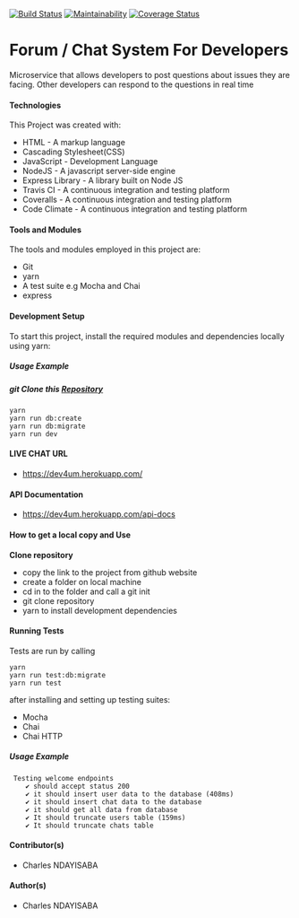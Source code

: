 [![Build Status](https://app.travis-ci.com/nccharles/Forum-API.svg?token=3ADYqbe7AFwGJxMgUxpH&branch=main)](https://app.travis-ci.com/nccharles/Forum-API)
[![Maintainability](https://api.codeclimate.com/v1/badges/bc56ca374e9d3fcfc535/maintainability)](https://codeclimate.com/github/nccharles/Forum-API/maintainability)
[![Coverage Status](https://coveralls.io/repos/github/nccharles/Forum-API/badge.svg?branch=main)](https://coveralls.io/github/nccharles/Forum-API?branch=main)
# Forum / Chat System For Developers
Microservice that allows developers to post questions about issues they are facing. Other developers can respond to the questions in real time

#### Technologies
This Project was created with:
- HTML - A markup language
- Cascading Stylesheet(CSS)
- JavaScript - Development Language
- NodeJS - A javascript server-side engine
- Express Library - A library built on Node JS
- Travis CI - A continuous integration and testing platform
- Coveralls - A continuous integration and testing platform
- Code Climate - A continuous integration and testing platform

#### Tools and Modules
The tools and modules employed in this project are:
- Git
- yarn
- A test suite e.g Mocha and Chai
- express

#### Development Setup
To start this project, install the required modules and dependencies locally using yarn:
##### Usage Example
##### git Clone this [Repository](https://github.com/nccharles/Forum-API.git)
```
yarn
yarn run db:create
yarn run db:migrate
yarn run dev
```
#### LIVE CHAT URL
- https://dev4um.herokuapp.com/

#### API Documentation
-  https://dev4um.herokuapp.com/api-docs

#### How to get a local copy and Use
**Clone repository**
- copy the link to the project from github website
- create a folder on local machine
- cd in to the folder and call a git init
- git clone repository
- yarn to install development dependencies



#### Running Tests
Tests are run by calling 
```
yarn
yarn run test:db:migrate
yarn run test
```
 after installing and setting up testing suites:
- Mocha
- Chai
- Chai HTTP
##### Usage Example
```
 Testing welcome endpoints
    ✔ should accept status 200
    ✔ it should insert user data to the database (408ms)
    ✔ it should insert chat data to the database
    ✔ it should get all data from database
    ✔ It should truncate users table (159ms)
    ✔ It should truncate chats table
```
#### Contributor(s)
- Charles NDAYISABA

#### Author(s)
- Charles NDAYISABA
